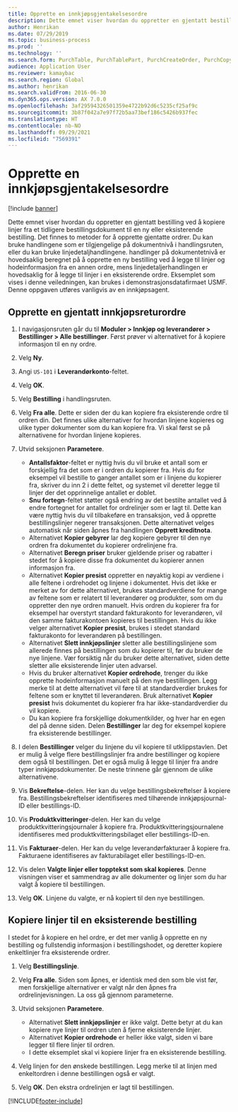 ```yaml
---
title: Opprette en innkjøpsgjentakelsesordre
description: Dette emnet viser hvordan du oppretter en gjentatt bestilling ved å kopiere linjer fra et tidligere bestillingsdokument til en ny eller eksisterende bestilling.
author: Henrikan
ms.date: 07/29/2019
ms.topic: business-process
ms.prod: ''
ms.technology: ''
ms.search.form: PurchTable, PurchTablePart, PurchCreateOrder, PurchCopying
audience: Application User
ms.reviewer: kamaybac
ms.search.region: Global
ms.author: henrikan
ms.search.validFrom: 2016-06-30
ms.dyn365.ops.version: AX 7.0.0
ms.openlocfilehash: 3af29594326501359e4722b92d6c5235cf25af9c
ms.sourcegitcommit: 3b87f042a7e97f72b5aa73bef186c5426b937fec
ms.translationtype: HT
ms.contentlocale: nb-NO
ms.lasthandoff: 09/29/2021
ms.locfileid: "7569391"
---
```

# <a name="create-a-repeat-purchase-order"></a>Opprette en innkjøpsgjentakelsesordre

[!include [banner](../../includes/banner.md)]

Dette emnet viser hvordan du oppretter en gjentatt bestilling ved å kopiere linjer fra et tidligere bestillingsdokument til en ny eller eksisterende bestilling. Det finnes to metoder for å opprette gjentatte ordrer. Du kan bruke handlingene som er tilgjengelige på dokumentnivå i handlingsruten, eller du kan bruke linjedetaljhandlingene. handlinger på dokumentetnivå er hovedsaklig beregnet på å opprette en ny bestilling ved å legge til linjer og hodeinformasjon fra en annen ordre, mens linjedetaljerhandlingen er hovedsaklig for å legge til linjer i en eksisterende ordre. Eksemplet som vises i denne veiledningen, kan brukes i demonstrasjonsdatafirmaet USMF. Denne oppgaven utføres vanligvis av en innkjøpsagent.


## <a name="create-a-new-repeat-purchase-order"></a>Opprette en gjentatt innkjøpsreturordre
1. I navigasjonsruten går du til **Moduler > Innkjøp og leverandører > Bestillinger > Alle bestillinger**. Først prøver vi alternativet for å kopiere informasjon til en ny ordre.  
2. Velg **Ny**.
3. Angi `US-101` i **Leverandørkonto**-feltet.
4. Velg **OK**.
5. Velg **Bestilling** i handlingsruten.
6. Velg **Fra alle**. Dette er siden der du kan kopiere fra eksisterende ordre til ordren din. Det finnes ulike alternativer for hvordan linjene kopieres og ulike typer dokumenter som du kan kopiere fra. Vi skal først se på alternativene for hvordan linjene kopieres. 
7. Utvid seksjonen **Parametere**.

    - **Antallsfaktor**-feltet er nyttig hvis du vil bruke et antall som er forskjellig fra det som er i ordren du kopierer fra. Hvis du for eksempel vil bestille to ganger antallet som er i linjene du kopierer fra, skriver du inn 2 i dette feltet, og systemet vil deretter legge til linjer der det opprinnelige antallet er doblet.  
    - **Snu fortegn**-feltet støtter også endring av det bestilte antallet ved å endre fortegnet for antallet for ordrelinjer som er lagt til. Dette kan være nyttig hvis du vil tilbakeføre en transaksjon, ved å opprette bestillingslinjer negerer transaksjonen. Dette alternativet velges automatisk når siden åpnes fra handlingen **Opprett kreditnota**.  
    - Alternativet **Kopier gebyrer** lar deg kopiere gebyrer til den nye ordren fra dokumentet du kopierer ordrelinjene fra.  
    - Alternativet **Beregn priser** bruker gjeldende priser og rabatter i stedet for å kopiere disse fra dokumentet du kopierer annen informasjon fra.  
    - Alternativet **Kopier presist** oppretter en nøyaktig kopi av verdiene i alle feltene i ordrehodet og linjene i dokumentet. Hvis det ikke er merket av for dette alternativet, brukes standardverdiene for mange av feltene som er relatert til leverandører og produkter, som om du oppretter den nye ordren manuelt. Hvis ordren du kopierer fra for eksempel har overstyrt standard fakturakonto for leverandøren, vil den samme fakturakontoen kopieres til bestillingen. Hvis du ikke velger alternativet **Kopier presist**, brukes i stedet standard fakturakonto for leverandøren på bestillingen.  
    - Alternativet **Slett innkjøpslinjer** sletter alle bestillingslinjene som allerede finnes på bestillingen som du kopierer til, før du bruker de nye linjene. Vær forsiktig når du bruker dette alternativet, siden dette sletter alle eksisterende linjer uten advarsel.  
    - Hvis du bruker alternativet **Kopier ordrehode**, trenger du ikke opprette hodeinformasjon manuelt på den nye bestillingen. Legg merke til at dette alternativet vil føre til at standardverdier brukes for feltene som er knyttet til leverandøren. Bruk alternativet **Kopier presist** hvis dokumentet du kopierer fra har ikke-standardverdier du vil kopiere.   
    - Du kan kopiere fra forskjellige dokumentkilder, og hver har en egen del på denne siden. Delen **Bestillinger** lar deg for eksempel kopiere fra eksisterende bestillinger.  

8. I delen **Bestillinger** velger du linjene du vil kopiere til utklippstavlen. Det er mulig å velge flere bestillingslinjer fra andre bestillinger og kopiere dem også til bestillingen. Det er også mulig å legge til linjer fra andre typer innkjøpsdokumenter. De neste trinnene går gjennom de ulike alternativene.  
9. Vis **Bekreftelse**-delen. Her kan du velge bestillingsbekreftelser å kopiere fra. Bestillingsbekreftelser identifiseres med tilhørende innkjøpsjournal-ID eller bestillings-ID.  
10. Vis **Produktkvitteringer**-delen. Her kan du velge produktkvitteringsjournaler å kopiere fra. Produktkvitteringsjournalene identifiseres med produktkvitteringsbilaget eller bestillings-ID-en.   
11. Vis **Fakturaer**-delen. Her kan du velge leverandørfakturaer å kopiere fra. Fakturaene identifiseres av fakturabilaget eller bestillings-ID-en.   
12. Vis delen **Valgte linjer eller topptekst som skal kopieres**. Denne visningen viser et sammendrag av alle dokumenter og linjer som du har valgt å kopiere til bestillingen.   
13. Velg **OK**. Linjene du valgte, er nå kopiert til den nye bestillingen.   

## <a name="copy-lines-to-an-existing-purchase-order"></a>Kopiere linjer til en eksisterende bestilling  

I stedet for å kopiere en hel ordre, er det mer vanlig å opprette en ny bestilling og fullstendig informasjon i bestillingshodet, og deretter kopiere enkeltlinjer fra eksisterende ordrer.  

1. Velg **Bestillingslinje**.
2. Velg **Fra alle**. Siden som åpnes, er identisk med den som ble vist før, men forskjellige alternativer er valgt når den åpnes fra ordrelinjevisningen. La oss gå gjennom parameterne.   
3. Utvid seksjonen **Parametere**.

    - Alternativet **Slett innkjøpslinjer** er ikke valgt. Dette betyr at du kan kopiere nye linjer til ordren uten å fjerne eksisterende linjer.   
    - Alternativet **Kopier ordrehode** er heller ikke valgt, siden vi bare legger til flere linjer til ordren.   
    - I dette eksemplet skal vi kopiere linjer fra en eksisterende bestilling.   

4. Velg linjen for den ønskede bestillingen. Legg merke til at linjen med enkeltordren i denne bestillingen også er valgt.  
5. Velg **OK**. Den ekstra ordrelinjen er lagt til bestillingen.  



[!INCLUDE[footer-include](../../../includes/footer-banner.md)]